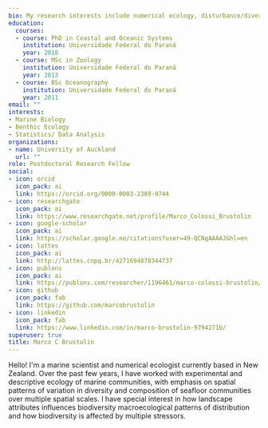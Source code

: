 ```yaml
---
bio: My research interests include numerical ecology, disturbance/diversity relationships and metacommunity dynamics. Pronouns he/him.
education:
  courses:
  - course: PhD in Coastal and Oceanic Systems
    institution: Universidade Federal do Paraná
    year: 2018
  - course: MSc in Zoology
    institution: Universidade Federal do Paraná
    year: 2013
  - course: BSc Oceanography
    institution: Universidade Federal do Paraná
    year: 2011
email: ""
interests:
- Marine Biology
- Benthic Ecology
- Statistics/ Data Analysis
organizations:
- name: University of Auckland
  url: ""
role: Postdoctoral Research Fellow
social:
- icon: orcid
  icon_pack: ai
  link: https://orcid.org/0000-0003-2389-9744
- icon: researchgate
  icon_pack: ai
  link: https://www.researchgate.net/profile/Marco_Colossi_Brustolin
- icon: google-scholar
  icon_pack: ai
  link: https://scholar.google.no/citations?user=49-QCNgAAAAJ&hl=en
- icon: lattes
  icon_pack: ai
  link: http://lattes.cnpq.br/4271694878344737
- icon: publons
  icon_pack: ai
  link: https://publons.com/researcher/1196461/marco-colossi-brustolin/
- icon: github
  icon_pack: fab
  link: https://github.com/marcobrustolin
- icon: linkedin
  icon_pack: fab
  link: https://www.linkedin.com/in/marco-brustolin-9794271b/
superuser: true
title: Marco C Brustolin
---
```


Hello! I'm a marine scientist and numerical ecologist currently based in New Zealand. Over the past few years, I have worked with experimental and descriptive ecology of marine communities, with emphasis on spatial patterns of variation in diversity and composition of seafloor communities over multiple spatial scales. I have special interest in how landscape attributes influences biodiversity macroecological patterns of distribution and how biodiversity is affected by multiple stressors.
